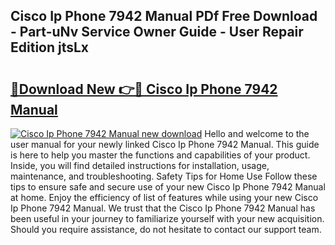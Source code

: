 ## Cisco Ip Phone 7942 Manual PDf Free Download - Part-uNv Service Owner Guide - User Repair Edition jtsLx

# <h2><a href="http://bc32913.oget.top/?id=Cisco+Ip+Phone+7942+Manual">🔗Download New 👉🔴 Cisco Ip Phone 7942 Manual</a></h2>

[![Cisco Ip Phone 7942 Manual new download](https://i.imgur.com/5g1atiW.png)](http://bc32913.oget.top/?id=Cisco+Ip+Phone+7942+Manual)
Hello and welcome to the user manual for your newly linked Cisco Ip Phone 7942 Manual. This guide is here to help you master the functions and capabilities of your product. Inside, you will find detailed instructions for installation, usage, maintenance, and troubleshooting. Safety Tips for Home Use Follow these tips to ensure safe and secure use of your new Cisco Ip Phone 7942 Manual at home. Enjoy the efficiency of list of features while using your new Cisco Ip Phone 7942 Manual. We trust that the Cisco Ip Phone 7942 Manual has been useful in your journey to familiarize yourself with your new acquisition. Should you require assistance, do not hesitate to contact our support team.
